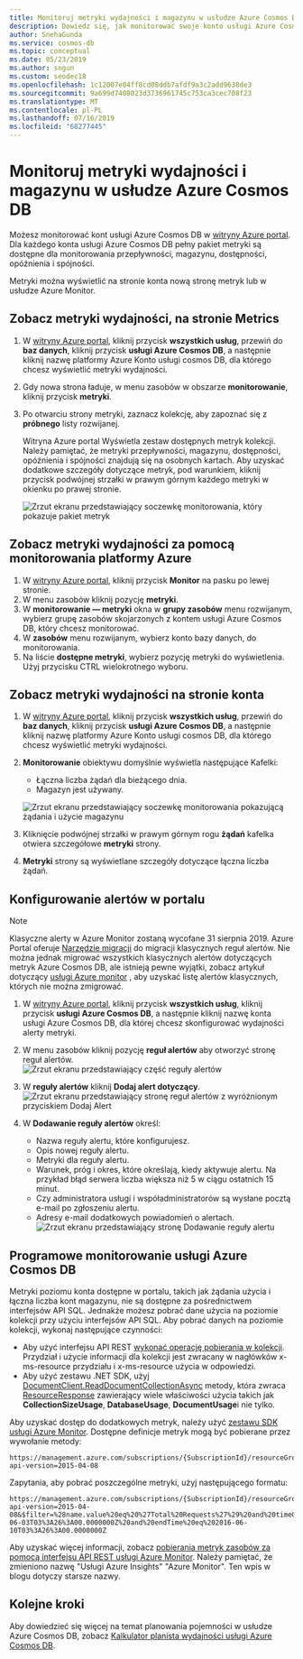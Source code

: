 ```yaml
---
title: Monitoruj metryki wydajności i magazynu w usłudze Azure Cosmos DB
description: Dowiedz się, jak monitorować swoje konto usługi Azure Cosmos DB dla metryki wydajności, takie jak żądania i błędy serwera i metryk użycia, takich jak użycie magazynu.
author: SnehaGunda
ms.service: cosmos-db
ms.topic: conceptual
ms.date: 05/23/2019
ms.author: sngun
ms.custom: seodec18
ms.openlocfilehash: 1c12007e04ff8cd08ddb7afdf9a3c2add9638de3
ms.sourcegitcommit: 9a699d7408023d3736961745c753ca3cec708f23
ms.translationtype: MT
ms.contentlocale: pl-PL
ms.lasthandoff: 07/16/2019
ms.locfileid: "68277445"
---
```

# <a name="monitor-performance-and-storage-metrics-in-azure-cosmos-db"></a>Monitoruj metryki wydajności i magazynu w usłudze Azure Cosmos DB

Możesz monitorować kont usługi Azure Cosmos DB w [witryny Azure portal](https://portal.azure.com/). Dla każdego konta usługi Azure Cosmos DB pełny pakiet metryki są dostępne dla monitorowania przepływności, magazynu, dostępności, opóźnienia i spójności.

Metryki można wyświetlić na stronie konta nową stronę metryk lub w usłudze Azure Monitor.

## <a name="view-performance-metrics-on-the-metrics-page"></a>Zobacz metryki wydajności, na stronie Metrics
1. W [witryny Azure portal](https://portal.azure.com/), kliknij przycisk **wszystkich usług**, przewiń do **baz danych**, kliknij przycisk **usługi Azure Cosmos DB**, a następnie kliknij nazwę platformy Azure Konto usługi cosmos DB, dla którego chcesz wyświetlić metryki wydajności.
2. Gdy nowa strona ładuje, w menu zasobów w obszarze **monitorowanie**, kliknij przycisk **metryki**.
3. Po otwarciu strony metryki, zaznacz kolekcję, aby zapoznać się z **próbnego** listy rozwijanej.

   Witryna Azure portal Wyświetla zestaw dostępnych metryk kolekcji. Należy pamiętać, że metryki przepływności, magazynu, dostępności, opóźnienia i spójności znajdują się na osobnych kartach. Aby uzyskać dodatkowe szczegóły dotyczące metryk, pod warunkiem, kliknij przycisk podwójnej strzałki w prawym górnym każdego metryki w okienku po prawej stronie.

   ![Zrzut ekranu przedstawiający soczewkę monitorowania, który pokazuje pakiet metryk](./media/monitor-accounts/metrics-suite.png)

## <a name="view-performance-metrics-by-using-azure-monitoring"></a>Zobacz metryki wydajności za pomocą monitorowania platformy Azure
1. W [witryny Azure portal](https://portal.azure.com/), kliknij przycisk **Monitor** na pasku po lewej stronie.
2. W menu zasobów kliknij pozycję **metryki**.
3. W **monitorowanie — metryki** okna w **grupy zasobów** menu rozwijanym, wybierz grupę zasobów skojarzonych z kontem usługi Azure Cosmos DB, który chcesz monitorować. 
4. W **zasobów** menu rozwijanym, wybierz konto bazy danych, do monitorowania.
5. Na liście **dostępne metryki**, wybierz pozycję metryki do wyświetlenia. Użyj przycisku CTRL wielokrotnego wyboru. 

## <a name="view-performance-metrics-on-the-account-page"></a>Zobacz metryki wydajności na stronie konta
1. W [witryny Azure portal](https://portal.azure.com/), kliknij przycisk **wszystkich usług**, przewiń do **baz danych**, kliknij przycisk **usługi Azure Cosmos DB**, a następnie kliknij nazwę platformy Azure Konto usługi cosmos DB, dla którego chcesz wyświetlić metryki wydajności.
2. **Monitorowanie** obiektywu domyślnie wyświetla następujące Kafelki:
   
   * Łączna liczba żądań dla bieżącego dnia.
   * Magazyn jest używany.
   
   ![Zrzut ekranu przedstawiający soczewkę monitorowania pokazującą żądania i użycie magazynu](./media/monitor-accounts/documentdb-total-requests-and-usage.png)
3. Kliknięcie podwójnej strzałki w prawym górnym rogu **żądań** kafelka otwiera szczegółowe **metryki** strony.
4. **Metryki** strony są wyświetlane szczegóły dotyczące łączna liczba żądań. 

## <a name="set-up-alerts-in-the-portal"></a>Konfigurowanie alertów w portalu

> [!NOTE]
> Klasyczne alerty w Azure Monitor zostaną wycofane 31 sierpnia 2019. Azure Portal oferuje [Narzędzie migracji](../azure-monitor/platform/alerts-using-migration-tool.md) do migracji klasycznych reguł alertów. Nie można jednak migrować wszystkich klasycznych alertów dotyczących metryk Azure Cosmos DB, ale istnieją pewne wyjątki, zobacz artykuł dotyczący [usługi Azure monitor](../azure-monitor/platform/alerts-understand-migration.md#cosmos-db-metrics) , aby uzyskać listę alertów klasycznych, których nie można zmigrować. 

1. W [witryny Azure portal](https://portal.azure.com/), kliknij przycisk **wszystkich usług**, kliknij przycisk **usługi Azure Cosmos DB**, a następnie kliknij nazwę konta usługi Azure Cosmos DB, dla której chcesz skonfigurować wydajności alerty metryki.
2. W menu zasobów kliknij pozycję **reguł alertów** aby otworzyć stronę reguł alertów.  
   ![Zrzut ekranu przedstawiający część reguły alertów](./media/monitor-accounts/madocdb10.5.png)
3. W **reguły alertów** kliknij **Dodaj alert dotyczący**.  
   ![Zrzut ekranu przedstawiający stronę reguł alertów z wyróżnionym przyciskiem Dodaj Alert](./media/monitor-accounts/madocdb11.png)
4. W **Dodawanie reguły alertów** określ:
   
   * Nazwa reguły alertu, które konfigurujesz.
   * Opis nowej reguły alertu.
   * Metryki dla reguły alertu.
   * Warunek, próg i okres, które określają, kiedy aktywuje alertu. Na przykład błąd serwera liczba większa niż 5 w ciągu ostatnich 15 minut.
   * Czy administratora usługi i współadministratorów są wysłane pocztą e-mail po zgłoszeniu alertu.
   * Adresy e-mail dodatkowych powiadomień o alertach.  
     ![Zrzut ekranu przedstawiający stronę Dodawanie reguły alertu](./media/monitor-accounts/madocdb12.png)

## <a name="monitor-azure-cosmos-db-programmatically"></a>Programowe monitorowanie usługi Azure Cosmos DB
Metryki poziomu konta dostępne w portalu, takich jak żądania użycia i łączna liczba kont magazynu, nie są dostępne za pośrednictwem interfejsów API SQL. Jednakże możesz pobrać dane użycia na poziomie kolekcji przy użyciu interfejsów API SQL. Aby pobrać danych na poziomie kolekcji, wykonaj następujące czynności:

* Aby użyć interfejsu API REST [wykonać operację pobierania w kolekcji](https://msdn.microsoft.com/library/mt489073.aspx). Przydział i użycie informacji dla kolekcji jest zwracany w nagłówków x-ms-resource przydziału i x-ms-resource użycia w odpowiedzi.
* Aby użyć zestawu .NET SDK, użyj [DocumentClient.ReadDocumentCollectionAsync](https://msdn.microsoft.com/library/microsoft.azure.documents.client.documentclient.readdocumentcollectionasync.aspx) metody, która zwraca [ResourceResponse](https://msdn.microsoft.com/library/dn799209.aspx) zawierający wiele właściwości użycia takich jak  **CollectionSizeUsage**, **DatabaseUsage**, **DocumentUsage**i nie tylko.

Aby uzyskać dostęp do dodatkowych metryk, należy użyć [zestawu SDK usługi Azure Monitor](https://www.nuget.org/packages/Microsoft.Azure.Insights). Dostępne definicje metryk mogą być pobierane przez wywołanie metody:

    https://management.azure.com/subscriptions/{SubscriptionId}/resourceGroups/{ResourceGroup}/providers/Microsoft.DocumentDb/databaseAccounts/{DocumentDBAccountName}/metricDefinitions?api-version=2015-04-08

Zapytania, aby pobrać poszczególne metryki, użyj następującego formatu:

    https://management.azure.com/subscriptions/{SubscriptionId}/resourceGroups/{ResourceGroup}/providers/Microsoft.DocumentDb/databaseAccounts/{DocumentDBAccountName}/metrics?api-version=2015-04-08&$filter=%28name.value%20eq%20%27Total%20Requests%27%29%20and%20timeGrain%20eq%20duration%27PT5M%27%20and%20startTime%20eq%202016-06-03T03%3A26%3A00.0000000Z%20and%20endTime%20eq%202016-06-10T03%3A26%3A00.0000000Z

Aby uzyskać więcej informacji, zobacz [pobierania metryk zasobów za pomocą interfejsu API REST usługi Azure Monitor](https://blogs.msdn.microsoft.com/cloud_solution_architect/2016/02/23/retrieving-resource-metrics-via-the-azure-insights-api/). Należy pamiętać, że zmieniono nazwę "Usługi Azure Insights" "Azure Monitor".  Ten wpis w blogu dotyczy starsze nazwy.

## <a name="next-steps"></a>Kolejne kroki
Aby dowiedzieć się więcej na temat planowania pojemności w usłudze Azure Cosmos DB, zobacz [Kalkulator planista wydajności usługi Azure Cosmos DB](https://www.documentdb.com/capacityplanner).

